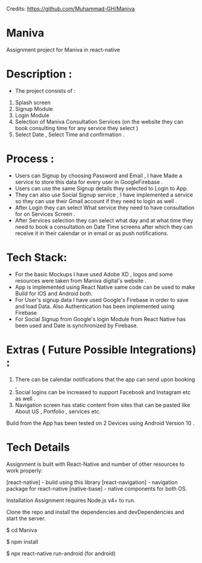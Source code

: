 

Credits: https://github.com/Muhammad-GH/Maniva


# Maniva
Assignment project for Maniva in react-native


# Description :

- The project consists of :
 1. Splash screen 
 2. Signup Module 
 3. Login Module 
 4. Selection of Maniva Consultation Services  (on the website they can book consulting time for any service they select )   
 5. Select Date , Select Time  and confirmation .

# Process : 

- Users can Signup by choosing Password and Email ,  I have Made a service to store this data for every user in GoogleFirebase . 
- Users can use the same Signup details they selected to Login to App. 
- They can also use Social Signup service , I have implemented a  service so they can use their Gmail account if they need to login as well .
- After Login they can select  What service they need to  have consultation for on Services Screen .
- After Services selection they can select what day and at  what time they need to book a consultation on Date Time screens after which they can receive it in their calendar or in email or as push notifications.

# Tech Stack:
- For the basic Mockups I have used Adobe XD , logos and some resources were taken from Maniva digital's website .
- App is implemented using React Native  same code can be used to  make Build for IOS and Android both.
- For User's signup data I have used Google's Firebase in order to save and load Data. Also Authentication has been implemented using Firebase 
- For Social Signup  from Google's login Module from React  Native  has been used and Date is synchronized by Firebase.

# Extras ( Future Possible  Integrations)  : 

1. There can be calendar notifications that the app can send upon booking ,
2. Social logins can be increased to support Facebook and Instagram etc as well . 
3. Navigation screen has static content from sites that can be pasted like About  US , Portfolio , services etc.


Build from the App has been tested on 2 Devices  using Android Version 10 .

# Tech Details 
Assignment is built with React-Native and number of other resources to work properly:

[react-native] - build using this library
[react-navigation] - navigation package for react-native
[native-base] - native components for both OS.


Installation
Assignment requires Node.js v4+ to run.


Clone the repo and install the dependencies and devDependencies and start the server.

$ cd Maniva

$ npm install 

$ npx react-native run-android (for android)
